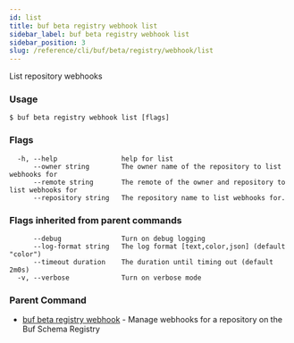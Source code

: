 ```yaml
---
id: list
title: buf beta registry webhook list
sidebar_label: buf beta registry webhook list
sidebar_position: 3
slug: /reference/cli/buf/beta/registry/webhook/list
---
```

List repository webhooks

### Usage
```terminal
$ buf beta registry webhook list [flags]
```

### Flags

```
  -h, --help                help for list
      --owner string        The owner name of the repository to list webhooks for
      --remote string       The remote of the owner and repository to list webhooks for
      --repository string   The repository name to list webhooks for.
```

### Flags inherited from parent commands

```
      --debug               Turn on debug logging
      --log-format string   The log format [text,color,json] (default "color")
      --timeout duration    The duration until timing out (default 2m0s)
  -v, --verbose             Turn on verbose mode
```

### Parent Command

* [buf beta registry webhook](../webhook)	 - Manage webhooks for a repository on the Buf Schema Registry
